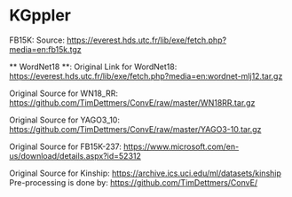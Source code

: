 # KGppler

FB15K:
Source: https://everest.hds.utc.fr/lib/exe/fetch.php?media=en:fb15k.tgz

** WordNet18 **:
Original Link for WordNet18: https://everest.hds.utc.fr/lib/exe/fetch.php?media=en:wordnet-mlj12.tar.gz

Original Source for WN18_RR: https://github.com/TimDettmers/ConvE/raw/master/WN18RR.tar.gz

Original Source for YAGO3_10: https://github.com/TimDettmers/ConvE/raw/master/YAGO3-10.tar.gz

Original Source for FB15K-237: https://www.microsoft.com/en-us/download/details.aspx?id=52312

Original Source for Kinship: https://archive.ics.uci.edu/ml/datasets/kinship
Pre-processing is done by: https://github.com/TimDettmers/ConvE/


